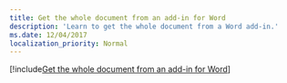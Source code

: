 ```yaml
---
title: Get the whole document from an add-in for Word
description: 'Learn to get the whole document from a Word add-in.'
ms.date: 12/04/2017
localization_priority: Normal
---
```


[!include[Get the whole document from an add-in for Word](../includes/file-get-the-whole-document-from-an-add-in-for-powerpoint-or-word.md)]
